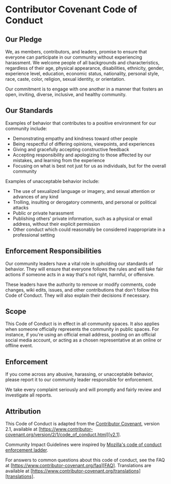 # Contributor Covenant Code of Conduct

## Our Pledge

We, as members, contributors, and leaders, promise to ensure that everyone can participate in our community without experiencing harassment. We welcome people of all backgrounds and characteristics, regardless of their age, physical appearance, disabilities, ethnicity, gender, experience level, education, economic status, nationality, personal style, race, caste, color, religion, sexual identity, or orientation.

Our commitment is to engage with one another in a manner that fosters an open, inviting, diverse, inclusive, and healthy community.

## Our Standards

Examples of behavior that contributes to a positive environment for our community include:

* Demonstrating empathy and kindness toward other people
* Being respectful of differing opinions, viewpoints, and experiences
* Giving and gracefully accepting constructive feedback
* Accepting responsibility and apologizing to those affected by our mistakes,
  and learning from the experience
* Focusing on what is best not just for us as individuals, but for the overall
  community

Examples of unacceptable behavior include:

* The use of sexualized language or imagery, and sexual attention or advances of
  any kind
* Trolling, insulting or derogatory comments, and personal or political attacks
* Public or private harassment
* Publishing others' private information, such as a physical or email address,
  without their explicit permission
* Other conduct which could reasonably be considered inappropriate in a
  professional setting

## Enforcement Responsibilities

Our community leaders have a vital role in upholding our standards of behavior. They will ensure that everyone follows the rules and will take fair actions if someone acts in a way that's not right, harmful, or offensive.

These leaders have the authority to remove or modify comments, code changes, wiki edits, issues, and other contributions that don't follow this Code of Conduct. They will also explain their decisions if necessary.

## Scope

This Code of Conduct is in effect in all community spaces. It also applies when someone officially represents the community in public spaces. For instance, if you're using an official email address, posting on an official social media account, or acting as a chosen representative at an online or offline event.

## Enforcement

If you come across any abusive, harassing, or unacceptable behavior, please report it to our community leader responsible for enforcement.

We take every complaint seriously and will promptly and fairly review and investigate all reports.

## Attribution

This Code of Conduct is adapted from the [Contributor Covenant][homepage],
version 2.1, available at
[https://www.contributor-covenant.org/version/2/1/code_of_conduct.html][v2.1].

Community Impact Guidelines were inspired by
[Mozilla's code of conduct enforcement ladder][Mozilla CoC].

For answers to common questions about this code of conduct, see the FAQ at
[https://www.contributor-covenant.org/faq][FAQ]. Translations are available at
[https://www.contributor-covenant.org/translations][translations].

[homepage]: https://www.contributor-covenant.org
[v2.1]: https://www.contributor-covenant.org/version/2/1/code_of_conduct.html
[Mozilla CoC]: https://github.com/mozilla/diversity
[FAQ]: https://www.contributor-covenant.org/faq
[translations]: https://www.contributor-covenant.org/translations